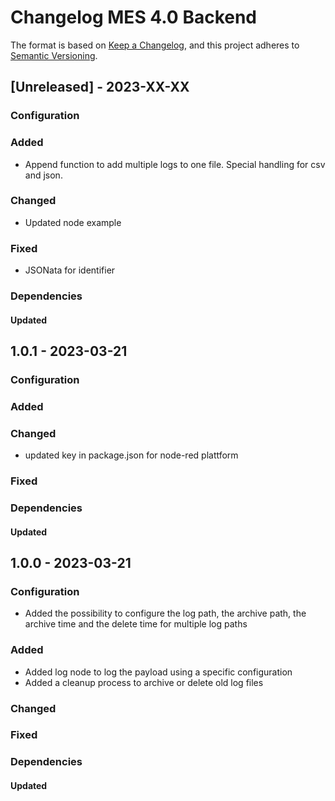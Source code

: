 # Changelog MES 4.0 Backend
The format is based on [Keep a Changelog](https://keepachangelog.com/en/1.0.0/),
and this project adheres to [Semantic Versioning](https://semver.org/spec/v2.0.0.html).


## [Unreleased] - 2023-XX-XX
### Configuration
### Added
- Append function to add multiple logs to one file. Special handling for csv and json.
### Changed
- Updated node example
### Fixed
- JSONata for identifier
### Dependencies
#### Updated

## 1.0.1 - 2023-03-21
### Configuration
### Added
### Changed
- updated key in package.json for node-red plattform
### Fixed
### Dependencies
#### Updated

## 1.0.0 - 2023-03-21
### Configuration
- Added the possibility to configure the log path, the archive path, the archive time and the delete time for multiple log paths
### Added
- Added log node to log the payload using a specific configuration
- Added a cleanup process to archive or delete old log files
### Changed
### Fixed
### Dependencies
#### Updated
